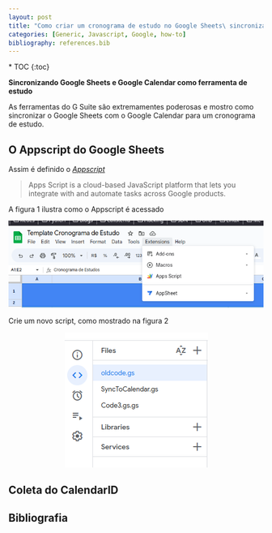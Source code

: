 ```yaml
---
layout: post
title: "Como criar um cronograma de estudo no Google Sheets\ sincronizado com o Google Calendar"
categories: [Generic, Javascript, Google, how-to]
bibliography: references.bib
---
```


<nav class="toc-fixed" markdown="1">
* TOC
{:toc}
</nav>

**Sincronizando Google Sheets e Google Calendar como ferramenta de estudo**

As ferramentas do G Suite são extremamentes poderosas e mostro como sincronizar o Google Sheets com o Google Calendar para um cronograma de estudo.

## O Appscript do Google Sheets

Assim é definido o <cite>[Appscript][1]</cite>

>  Apps Script is a cloud-based JavaScript platform that lets you integrate with and automate tasks across Google products.

A figura 1 ilustra como o Appscript é acessado

<p align="center">
  <img src="/images/sheets-calendar-sync/appscript_spreadsheet.png" />
</p>

Crie um novo script, como mostrado na figura 2

<p align="center">
  <img src="/images/sheets-calendar-sync/new_script.png" />
</p>




## Coleta do CalendarID




## Bibliografia

[1]: https://developers.google.com/apps-script